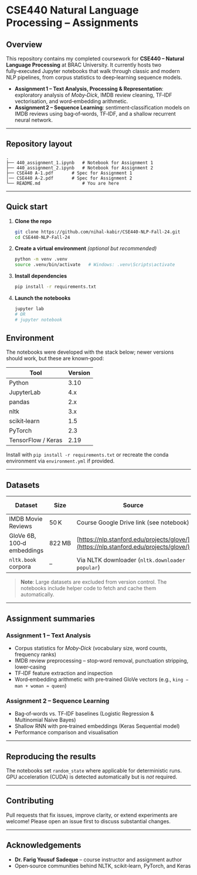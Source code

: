 # CSE440 Natural Language Processing – Assignments

## Overview

This repository contains my completed coursework for **CSE440 – Natural Language Processing** at BRAC University. It currently hosts two fully‑executed Jupyter notebooks that walk through classic and modern NLP pipelines, from corpus statistics to deep‑learning sequence models.

* **Assignment 1 – Text Analysis, Processing & Representation**: exploratory analysis of *Moby‑Dick*, IMDB review cleaning, TF‑IDF vectorisation, and word‑embedding arithmetic.
* **Assignment 2 – Sequence Learning**: sentiment‑classification models on IMDB reviews using bag‑of‑words, TF‑IDF, and a shallow recurrent neural network.


---

## Repository layout

```text
.
├── 440_assignment_1.ipynb   # Notebook for Assignment 1
├── 440_assignment_2.ipynb   # Notebook for Assignment 2
├── CSE440 A‑1.pdf       # Spec for Assignment 1
│── CSE440 A‑2.pdf       # Spec for Assignment 2
└── README.md                # You are here
```

---

## Quick start

1. **Clone the repo**

   ```bash
   git clone https://github.com/nihal-kabir/CSE440‑NLP‑Fall-24.git
   cd CSE440‑NLP‑Fall-24
   ```
2. **Create a virtual environment** *(optional but recommended)*

   ```bash
   python -m venv .venv
   source .venv/bin/activate   # Windows: .venv\Scripts\activate
   ```
3. **Install dependencies**

   ```bash
   pip install -r requirements.txt
   ```
4. **Launch the notebooks**

   ```bash
   jupyter lab
   # OR
   # jupyter notebook
   ```


## Environment

The notebooks were developed with the stack below; newer versions should work, but these are known‑good:

| Tool               | Version |
| ------------------ | ------- |
| Python             | 3.10    |
| JupyterLab         | 4.x     |
| pandas             | 2.x     |
| nltk               | 3.x     |
| scikit‑learn       | 1.5     |
| PyTorch            | 2.3     |
| TensorFlow / Keras | 2.19    |

Install with `pip install -r requirements.txt` or recreate the conda environment via `environment.yml` if provided.

---

## Datasets

| Dataset                    | Size   | Source                                                                               | Used in |
| -------------------------- | ------ | ------------------------------------------------------------------------------------ | ------- |
| IMDB Movie Reviews         | 50 K   | Course Google Drive link (see notebook)                                              | A1, A2  |
| GloVe 6B, 100‑d embeddings | 822 MB | [https://nlp.stanford.edu/projects/glove/](https://nlp.stanford.edu/projects/glove/) | A1      |
| `nltk.book` corpora        | –      | Via NLTK downloader (`nltk.downloader popular`)                                      | A1      |

> **Note**: Large datasets are excluded from version control. The notebooks include helper code to fetch and cache them automatically.

---

## Assignment summaries

### Assignment 1 – Text Analysis

* Corpus statistics for *Moby‑Dick* (vocabulary size, word counts, frequency ranks)
* IMDB review preprocessing – stop‑word removal, punctuation stripping, lower‑casing
* TF‑IDF feature extraction and inspection
* Word‑embedding arithmetic with pre‑trained GloVe vectors (e.g., `king − man + woman ≈ queen`)

### Assignment 2 – Sequence Learning

* Bag‑of‑words vs. TF‑IDF baselines (Logistic Regression & Multinomial Naive Bayes)
* Shallow RNN with pre‑trained embeddings (Keras Sequential model)
* Performance comparison and visualisation

---

## Reproducing the results

The notebooks set `random_state` where applicable for deterministic runs. GPU acceleration (CUDA) is detected automatically but is *not* required.

---

## Contributing

Pull requests that fix issues, improve clarity, or extend experiments are welcome! Please open an issue first to discuss substantial changes.



---

## Acknowledgements

* **Dr. Farig Yousuf Sadeque** – course instructor and assignment author
* Open‑source communities behind NLTK, scikit‑learn, PyTorch, and Keras
